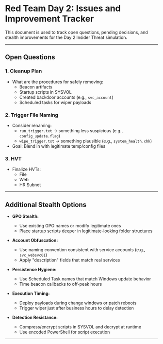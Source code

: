 
# Red Team Day 2: Issues and Improvement Tracker

This document is used to track open questions, pending decisions, and stealth improvements for the Day 2 Insider Threat simulation.

---

## Open Questions

### 1. Cleanup Plan
- What are the procedures for safely removing:
  - Beacon artifacts
  - Startup scripts in SYSVOL
  - Created backdoor accounts (e.g., `svc_account`)
  - Scheduled tasks for wiper payloads

### 2. Trigger File Naming
- Consider renaming:
  - `run_trigger.txt` → something less suspicious (e.g., `config_update.flag`)
  - `wipe_trigger.txt` → something plausible (e.g., `system_health.chk`)
- Goal: Blend in with legitimate temp/config files

### 3. HVT
- Finalize HVTs:
  - File
  - Web
  - HR Subnet 

---

## Additional Stealth Options

- **GPO Stealth:**
  - Use existing GPO names or modify legitimate ones
  - Place startup scripts deeper in legitimate-looking folder structures

- **Account Obfuscation:**
  - Use naming convention consistent with service accounts (e.g., `svc_websvc01`)
  - Apply "description" fields that match real services

- **Persistence Hygiene:**
  - Use Scheduled Task names that match Windows update behavior
  - Time beacon callbacks to off-peak hours

- **Execution Timing:**
  - Deploy payloads during change windows or patch reboots
  - Trigger wiper just after business hours to delay detection

- **Detection Resistance:**
  - Compress/encrypt scripts in SYSVOL and decrypt at runtime
  - Use encoded PowerShell for script execution

---
